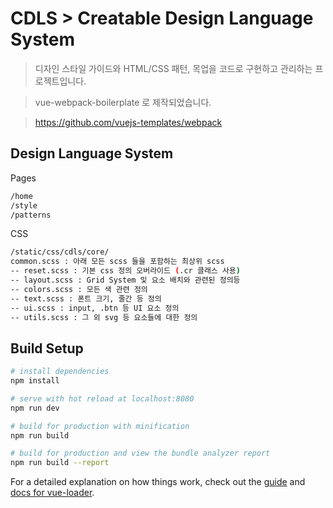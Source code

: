 # CDLS > Creatable Design Language System


> 디자인 스타일 가이드와 HTML/CSS 패턴, 목업을 코드로 구현하고 관리하는 프로젝트입니다.

> vue-webpack-boilerplate 로 제작되었습니다.

> https://github.com/vuejs-templates/webpack

## Design Language System

Pages
``` bash
/home
/style
/patterns
```

CSS
``` bash
/static/css/cdls/core/
common.scss : 아래 모든 scss 들을 포함하는 최상위 scss
-- reset.scss : 기본 css 정의 오버라이드 (.cr 클래스 사용)
-- layout.scss : Grid System 및 요소 배치와 관련된 정의등
-- colors.scss : 모든 색 관련 정의
-- text.scss : 폰트 크기, 줄간 등 정의
-- ui.scss : input, .btn 등 UI 요소 정의
-- utils.scss : 그 외 svg 등 요소들에 대한 정의
```


## Build Setup

``` bash
# install dependencies
npm install

# serve with hot reload at localhost:8080
npm run dev

# build for production with minification
npm run build

# build for production and view the bundle analyzer report
npm run build --report
```

For a detailed explanation on how things work, check out the [guide](http://vuejs-templates.github.io/webpack/) and [docs for vue-loader](http://vuejs.github.io/vue-loader).
